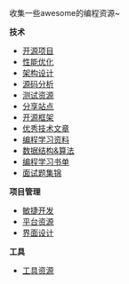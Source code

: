收集一些awesome的编程资源~

**技术**
* [开源项目](https://github.com/tb-yangshu/CodingResource/wiki/%E5%BC%80%E6%BA%90%E9%A1%B9%E7%9B%AE)
* [性能优化](https://github.com/tb-yangshu/CodingResource/wiki/%E6%80%A7%E8%83%BD%E4%BC%98%E5%8C%96)
* [架构设计](https://github.com/tb-yangshu/CodingResource/wiki/%E6%9E%B6%E6%9E%84%E8%AE%BE%E8%AE%A1)
* [源码分析](https://github.com/tb-yangshu/CodingResource/wiki/%E6%BA%90%E7%A0%81%E5%88%86%E6%9E%90)
* [测试资源](https://github.com/tb-yangshu/CodingResource/wiki/%E6%B5%8B%E8%AF%95%E8%B5%84%E6%BA%90)
* [分享站点](https://github.com/tb-yangshu/CodingResource/wiki/%E5%88%86%E4%BA%AB%E7%AB%99%E7%82%B9)
* [开源框架](https://github.com/tb-yangshu/CodingResource/wiki/%E5%BC%80%E6%BA%90%E6%A1%86%E6%9E%B6)
* [优秀技术文章](https://github.com/tb-yangshu/CodingResource/wiki/%E4%BC%98%E7%A7%80%E6%8A%80%E6%9C%AF%E6%96%87%E7%AB%A0)
* [编程学习资料](https://github.com/tb-yangshu/CodingResource/wiki/%E7%BC%96%E7%A8%8B%E5%AD%A6%E4%B9%A0%E8%B5%84%E6%96%99)
* [数据结构&算法](https://github.com/tb-yangshu/CodingResource/wiki/%E6%95%B0%E6%8D%AE%E7%BB%93%E6%9E%84&%E7%AE%97%E6%B3%95)
* [编程学习书单](https://github.com/tb-yangshu/CodingResource/wiki/%E7%BC%96%E7%A8%8B%E5%AD%A6%E4%B9%A0%E4%B9%A6%E5%8D%95)
* [面试题集锦](https://github.com/tb-yangshu/CodingResource/wiki/%E9%9D%A2%E8%AF%95%E9%A2%98%E9%9B%86%E9%94%A6)

**项目管理**

* [敏捷开发](https://github.com/tb-yangshu/CodingResource/wiki/%E6%95%8F%E6%8D%B7%E5%BC%80%E5%8F%91)
* [平台资源](https://github.com/tb-yangshu/CodingResource/wiki/%E5%B9%B3%E5%8F%B0%E8%B5%84%E6%BA%90)
* [界面设计](https://github.com/tb-yangshu/CodingResource/wiki/%E7%95%8C%E9%9D%A2%E8%AE%BE%E8%AE%A1)

**工具**
* [工具资源](https://github.com/tb-yangshu/CodingResource/wiki/%E5%B7%A5%E5%85%B7%E8%B5%84%E6%BA%90)

